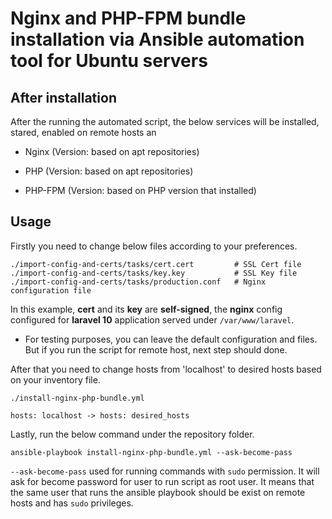 
# Nginx and PHP-FPM bundle installation via Ansible automation tool for Ubuntu servers




## After installation

After the running the automated script, the below services will be installed, stared, enabled on remote hosts an

- Nginx (Version: based on apt repositories)

- PHP (Version: based on apt repositories)

- PHP-FPM (Version: based on PHP version that installed)

## Usage

Firstly you need to change below files according to your preferences.

```
./import-config-and-certs/tasks/cert.cert         # SSL Cert file
./import-config-and-certs/tasks/key.key           # SSL Key file
./import-config-and-certs/tasks/production.conf   # Nginx configuration file

```
In this example, **cert** and its **key** are **self-signed**, the **nginx** config configured for **laravel 10** application served under ```/var/www/laravel```.

- For testing purposes, you can leave the default configuration and files. But if you run the script for remote host, next step should done.


After that you need to change hosts from 'localhost' to desired hosts based on your inventory file.
```
./install-nginx-php-bundle.yml

hosts: localhost -> hosts: desired_hosts
```

Lastly, run the below command under the repository folder.

```
ansible-playbook install-nginx-php-bundle.yml --ask-become-pass

```

```--ask-become-pass``` used for running commands with ```sudo``` permission. It will ask for become password for user to run script as root user. It means that the same user that runs the ansible playbook should be exist on remote hosts and has ```sudo``` privileges.


